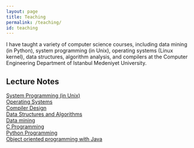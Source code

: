 ```yaml
---
layout: page
title: Teaching
permalink: /teaching/
id: teaching
---
```

I have taught a variety of computer science courses, including data mining (in Python), system programming (in Unix), operating systems (Linux kernel), data structures, algorithm analysis, and compilers at the Computer Engineering Department of Istanbul Medeniyet University.

## Lecture Notes
[System Programming (in Unix)](https://github.com/adaskin/teaching-sysprog)<br />
[Operating Systems](https://github.com/adaskin/teaching-os) <br />
[Compiler Design](https://github.com/adaskin/teaching-compiler) <br />
[Data Structures and Algorithms](https://sites.google.com/view/adaskin/data-structures-and-algorithms)<br />
[Data mining](https://github.com/adaskin/teaching-data-mining) <br />
[C Programming](https://github.com/adaskin/teaching-c-programming)<br />
[Python Programming](https://github.com/adaskin/teaching-python-programming-intro)<br />
[Object oriented programming with Java](https://sites.google.com/view/adaskin/oo-programming)<br />



